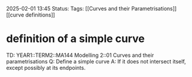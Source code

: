 2025-02-01 13:45
Status: 
Tags: [[Curves and their Parametrisations]] [[curve definitions]]
# definition of a simple curve

TD: YEAR1::TERM2::MA144 Modelling 2::01 Curves and their parametrisations 
Q: Define a simple curve
A: If it does not intersect itself, except possibly at its endpoints.
<!--ID: 1738417571525-->
